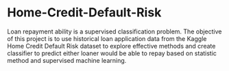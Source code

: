 # Home-Credit-Default-Risk

Loan repayment ability is a supervised classification problem. The objective of this project is to use
historical loan application data from the Kaggle Home Credit Default Risk dataset to explore effective
methods and create classifier to predict either loaner would be able to repay based on statistic method
and supervised machine learning.
